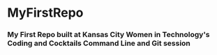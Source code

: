 # MyFirstRepo

### My First Repo built at Kansas City Women in Technology's Coding and Cocktails Command Line and Git session
